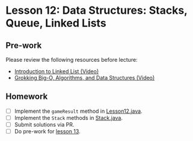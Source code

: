 # Lesson 12: Data Structures: Stacks, Queue, Linked Lists

## Pre-work

Please review the following resources before lecture:

* [Introduction to Linked List (Video)](https://www.youtube.com/watch?v=R9PTBwOzceo)
* [Grokking Big-O, Algorithms, and Data Structures (Video)](https://www.youtube.com/watch?v=hwwxGE7yJiM)

## Homework

- [ ] Implement the `gameResult` method in [Lesson12.java](./structs_java/structs_app/src/main/java/com/codedifferently/lesson12/Lesson12.java).
- [ ] Implement the `Stack` methods in [Stack.java](./structs_java/structs_app/src/main/java/com/codedifferently/lesson12/Stack.java).
- [ ] Submit solutions via PR.
- [ ] Do pre-work for [lesson 13](/lesson_13/).